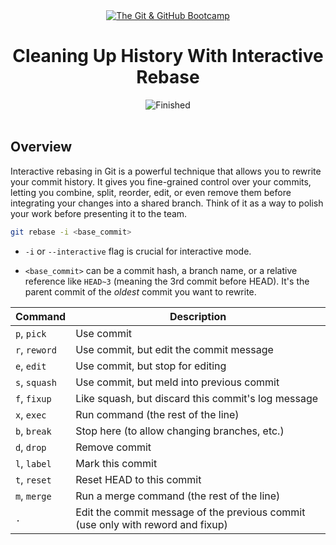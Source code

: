 
<div id="title" align="center">
<a href="https://www.udemy.com/course/git-and-github-bootcamp/">
<img src="https://img.shields.io/badge/The_Git_&amp;_GitHub_Bootcamp-white?logo=udemy&style=for-the-badge&color=D2CBCB" alt="The Git &amp; GitHub Bootcamp" />
</a>
<h1>Cleaning Up History With Interactive Rebase</h1>
<img src="https://img.shields.io/badge/Finished-2025--02--05-white?labelColor=2A6041&color=B6EFD4" alt="Finished" />
<br /><br />
</div>

## Overview

Interactive rebasing in Git is a powerful technique that allows you to rewrite your commit history. It gives you fine-grained control over your commits, letting you combine, split, reorder, edit, or even remove them before integrating your changes into a shared branch. Think of it as a way to polish your work before presenting it to the team.

```bash
git rebase -i <base_commit>
```

- `-i` or `--interactive` flag is crucial for interactive mode.

- `<base_commit>` can be a commit hash, a branch name, or a relative reference like `HEAD~3` (meaning the 3rd commit before HEAD). It's the parent commit of the _oldest_ commit you want to rewrite.

| Command       | Description                                                                     |
| ------------- | ------------------------------------------------------------------------------- |
| `p`, `pick`   | Use commit                                                                      |
| `r`, `reword` | Use commit, but edit the commit message                                         |
| `e`, `edit`   | Use commit, but stop for editing                                                |
| `s`, `squash` | Use commit, but meld into previous commit                                       |
| `f`, `fixup`  | Like squash, but discard this commit's log message                              |
| `x`, `exec`   | Run command (the rest of the line)                                              |
| `b`, `break`  | Stop here (to allow changing branches, etc.)                                    |
| `d`, `drop`   | Remove commit                                                                   |
| `l`, `label`  | Mark this commit                                                                |
| `t`, `reset`  | Reset HEAD to this commit                                                       |
| `m`, `merge`  | Run a merge command (the rest of the line)                                      |
| `.`           | Edit the commit message of the previous commit (use only with reword and fixup) |
